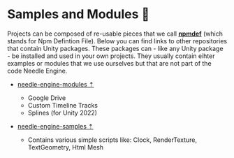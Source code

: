 # Samples and Modules 🔭

Projects can be composed of re-usable pieces that we call [**npmdef**](./project_structure.md#npm-definition-files) (which stands for Npm Defintion File). Below you can find links to other repositories that contain Unity packages. These packages can - like any Unity package - be installed and used in your own projects. They usually contain eihter examples or modules that we use ourselves but that are not part of the code Needle Engine.

- [needle-engine-modules ⇡](https://github.com/needle-tools/needle-engine-modules) 
   - Google Drive
   - Custom Timeline Tracks
   - Splines (for Unity 2022)

- [needle-engine-samples ⇡](https://github.com/needle-tools/needle-engine-modules)
  - Contains various simple scripts like: Clock, RenderTexture, TextGeometry, Html Mesh
